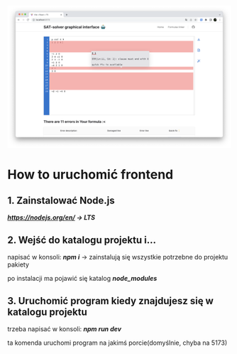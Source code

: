 <!-- ![v2.2_1](./public/v2.2_1.png) -->
<!-- ![v2.2_2](./public/v2.2_2.png) -->
<!-- ![v2.2_3](./public/v2.2_3.png) -->
<!-- ![v2.2_4](./public/v2.2_4.png) -->

![v2.3](./public/vn.png)

# How to uruchomić frontend

## 1. Zainstalować Node.js

***https://nodejs.org/en/ -> LTS***

## 2. Wejść do katalogu projektu i...

napisać w konsoli: **_npm i_** -> zainstalują się wszystkie potrzebne do projektu pakiety

po instalacji ma pojawić się katalog **_node_modules_**

## 3. Uruchomić program kiedy znajdujesz się w katalogu projektu

trzeba napisać w konsoli: **_npm run dev_**

ta komenda uruchomi program na jakimś porcie(domyślnie, chyba na 5173)

